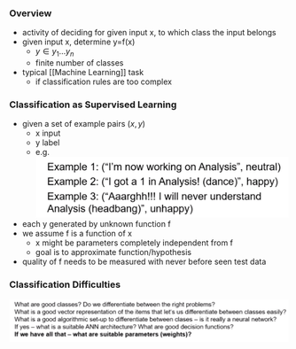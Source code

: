 ### Overview
+ activity of deciding for given input x, to which class the input belongs
+ given input x, determine y=f(x)
	+ $y∈{y_1...y_n}$
	+ finite number of classes
+ typical [[Machine Learning]] task
	+ if classification rules are too complex

### Classification as Supervised Learning
+ given a set of example pairs $(x,y)$
	+ x input
	+ y label
	+ e.g. ![](Pasted%20image%2020220508202714.png)
+ each y generated by unknown function f
+ we assume f is a function of x
	+ x might be parameters completely independent from f
	+ goal is to approximate function/hypothesis
+ quality of f needs to be measured with never before seen test data

### Classification Difficulties
![](Pasted%20image%2020220514130737.png)
